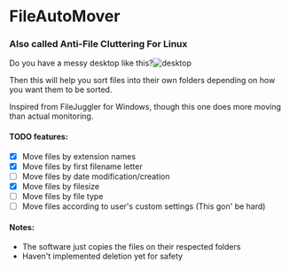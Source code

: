 # FileAutoMover

### Also called Anti-File Cluttering For Linux

Do you have a messy desktop like this?![desktop](http://i.imgur.com/M7PXn9N.jpg)

Then this will help you sort files into their own folders depending on how you want them to be sorted.

Inspired from FileJuggler for Windows, though this one does more moving than actual monitoring.

#### TODO features:

* [x] Move files by extension names
* [x] Move files by first filename letter
* [ ] Move files by date modification/creation
* [x] Move files by filesize
* [ ] Move files by file type
* [ ] Move files according to user's custom settings (This gon' be hard)

#### Notes:

* The software just copies the files on their respected folders
* Haven't implemented deletion yet for safety
